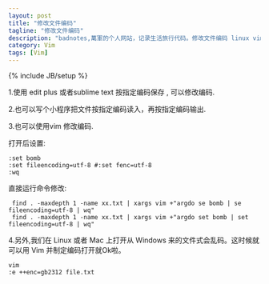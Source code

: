 ```yaml
---
layout: post
title: "修改文件编码"
tagline: "修改文件编码"
description: "badnotes,萬軍的个人网站，记录生活旅行代码。修改文件编码 linux vim"
category: Vim
tags: [Vim]
---
```

{% include JB/setup %}

1.使用 edit plus 或者sublime text 按指定编码保存 , 可以修改编码.

2.也可以写个小程序把文件按指定编码读入，再按指定编码输出.

3.也可以使用vim 修改编码.

打开后设置:

	:set bomb
	:set fileencoding=utf-8 #:set fenc=utf-8
	:wq

直接运行命令修改:

	 find . -maxdepth 1 -name xx.txt | xargs vim +"argdo se bomb | se fileencoding=utf-8 | wq"
	 find . -maxdepth 1 -name xx.txt | xargs vim +"argdo set bomb | set fileencoding=utf-8 | wq"

4.另外,我们在 Linux 或者 Mac 上打开从 Windows 来的文件式会乱码。这时候就可以用 Vim 并制定编码打开就Ok啦。

	vim
	:e ++enc=gb2312 file.txt
